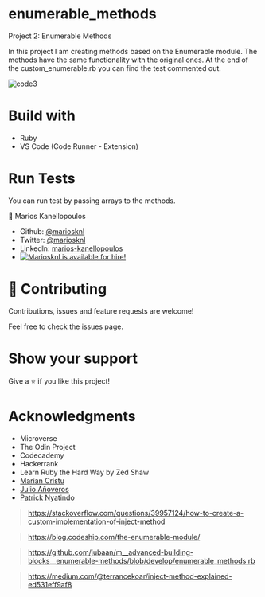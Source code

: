 # enumerable_methods
Project 2: Enumerable Methods

In this project I am creating methods based on the Enumerable module. The methods have the same functionality with the original ones. At the end of the custom_enumerable.rb you can find the test commented out. 

![code3](https://user-images.githubusercontent.com/50610396/76962519-0c0cdf80-6928-11ea-9cd4-1683f8cc3368.png)

# Build with

- Ruby
- VS Code (Code Runner - Extension)

# Run Tests

You can run test by passing arrays to the methods.

👤 Marios Kanellopoulos
- Github: [@mariosknl](https://github.com/mariosknl)
- Twitter: [@mariosknl](https://twitter.com/MariosKnl)
- Linkedln: [marios-kanellopoulos](https://www.linkedin.com/in/marios-kanellopoulos-a99332181/)
- [![Mariosknl is available for hire!](http://hireable.me/mariosknl)](http://hireable.me/p/mariosknl)

# 🤝 Contributing
Contributions, issues and feature requests are welcome!

Feel free to check the issues page.

# Show your support
Give a ⭐️ if you like this project!

# Acknowledgments
- Microverse
- The Odin Project
- Codecademy
- Hackerrank
- Learn Ruby the Hard Way by Zed Shaw
- [Marian Cristu](https://github.com/mariancristu)
- [Julio Añoveros](@AnoverosJulio)
- [Patrick Nyatindo](https://twitter.com/nyatindopatrick)


>https://stackoverflow.com/questions/39957124/how-to-create-a-custom-implementation-of-inject-method


>https://blog.codeship.com/the-enumerable-module/


>https://github.com/jubaan/m__advanced-building-blocks__enumerable-methods/blob/develop/enumerable_methods.rb

>https://medium.com/@terrancekoar/inject-method-explained-ed531eff9af8


